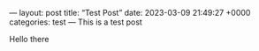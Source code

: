 —
layout: post
title:  “Test Post”
date:   2023-03-09 21:49:27 +0000
categories: test
—
This is a test post

Hello there